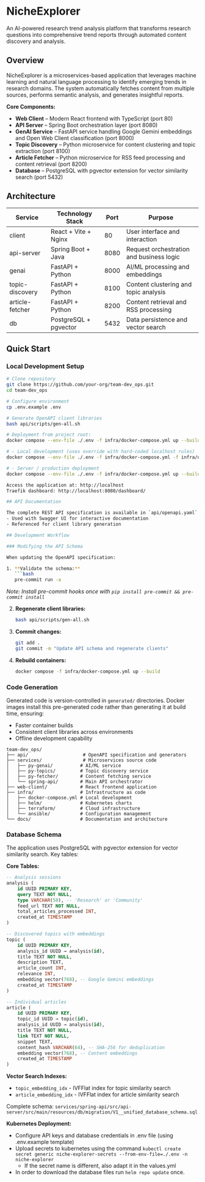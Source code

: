 # NicheExplorer

An AI-powered research trend analysis platform that transforms research questions into comprehensive trend reports through automated content discovery and analysis.

## Overview

NicheExplorer is a microservices-based application that leverages machine learning and natural language processing to identify emerging trends in research domains. The system automatically fetches content from multiple sources, performs semantic analysis, and generates insightful reports.

**Core Components:**
- **Web Client** – Modern React frontend with TypeScript (port 80)
- **API Server** – Spring Boot orchestration layer (port 8080)
- **GenAI Service** – FastAPI service handling Google Gemini embeddings and Open Web Client classification (port 8000)
- **Topic Discovery** – Python microservice for content clustering and topic extraction (port 8100)
- **Article Fetcher** – Python microservice for RSS feed processing and content retrieval (port 8200)
- **Database** – PostgreSQL with pgvector extension for vector similarity search (port 5432)

## Architecture

| Service | Technology Stack | Port | Purpose |
|---------|------------------|------|---------|
| client | React + Vite + Nginx | 80 | User interface and interaction |
| api-server | Spring Boot + Java | 8080 | Request orchestration and business logic |
| genai | FastAPI + Python | 8000 | AI/ML processing and embeddings |
| topic-discovery | FastAPI + Python | 8100 | Content clustering and topic analysis |
| article-fetcher | FastAPI + Python | 8200 | Content retrieval and RSS processing |
| db | PostgreSQL + pgvector | 5432 | Data persistence and vector search |

## Quick Start

### Local Development Setup

```bash
# Clone repository
git clone https://github.com/your-org/team-dev_ops.git
cd team-dev_ops

# Configure environment
cp .env.example .env

# Generate OpenAPI client libraries
bash api/scripts/gen-all.sh

# Deployment from project root:
docker compose --env-file ./.env -f infra/docker-compose.yml up --build -d

# - Local development (uses override with hard-coded localhost rules)
docker compose --env-file ./.env -f infra/docker-compose.yml -f infra/docker-compose.override.yml up --build -d

# - Server / production deployment
docker compose --env-file ./.env -f infra/docker-compose.yml up --build -d

Access the application at: http://localhost
Traefik dashboard: http://localhost:8080/dashboard/

## API Documentation

The complete REST API specification is available in `api/openapi.yaml`. This file can be:
- Used with Swagger UI for interactive documentation
- Referenced for client library generation

## Development Workflow

### Modifying the API Schema

When updating the OpenAPI specification:

1. **Validate the schema:**
   ```bash
   pre-commit run -a
   ```
   *Note: Install pre-commit hooks once with `pip install pre-commit && pre-commit install`*

2. **Regenerate client libraries:**
   ```bash
   bash api/scripts/gen-all.sh
   ```

3. **Commit changes:**
   ```bash
   git add .
   git commit -m "Update API schema and regenerate clients"
   ```

4. **Rebuild containers:**
   ```bash
   docker compose -f infra/docker-compose.yml up --build
   ```

### Code Generation

Generated code is version-controlled in `generated/` directories. Docker images install this pre-generated code rather than generating it at build time, ensuring:
- Faster container builds
- Consistent client libraries across environments
- Offline development capability


```
team-dev_ops/
├── api/                    # OpenAPI specification and generators
├── services/               # Microservices source code
│   ├── py-genai/          # AI/ML service
│   ├── py-topics/         # Topic discovery service
│   ├── py-fetcher/        # Content fetching service
│   └── spring-api/        # Main API orchestrator
├── web-client/            # React frontend application
├── infra/                 # Infrastructure as code
│   ├── docker-compose.yml # Local development
│   ├── helm/              # Kubernetes charts
│   ├── terraform/         # Cloud infrastructure
│   └── ansible/           # Configuration management
└── docs/                  # Documentation and architecture
```


### Database Schema

The application uses PostgreSQL with pgvector extension for vector similarity search. Key tables:

**Core Tables:**
```sql
-- Analysis sessions
analysis (
    id UUID PRIMARY KEY,
    query TEXT NOT NULL,
    type VARCHAR(50), -- 'Research' or 'Community'
    feed_url TEXT NOT NULL,
    total_articles_processed INT,
    created_at TIMESTAMP
)

-- Discovered topics with embeddings
topic (
    id UUID PRIMARY KEY,
    analysis_id UUID → analysis(id),
    title TEXT NOT NULL,
    description TEXT,
    article_count INT,
    relevance INT,
    embedding vector(768), -- Google Gemini embeddings
    created_at TIMESTAMP
)

-- Individual articles
article (
    id UUID PRIMARY KEY,
    topic_id UUID → topic(id),
    analysis_id UUID → analysis(id),
    title TEXT NOT NULL,
    link TEXT NOT NULL,
    snippet TEXT,
    content_hash VARCHAR(64), -- SHA-256 for deduplication
    embedding vector(768), -- Content embeddings
    created_at TIMESTAMP
)
```

**Vector Search Indexes:**
- `topic_embedding_idx` - IVFFlat index for topic similarity search
- `article_embedding_idx` - IVFFlat index for article similarity search

Complete schema: `services/spring-api/src/api-server/src/main/resources/db/migration/V1__unified_database_schema.sql`



**Kubernetes Deployment:**
- Configure API keys and database credentials in .env file (using .env.example template)
- Upload secrets to kubernetes using the command `kubectl create secret generic niche-explorer-secrets --from-env-file=./.env -n niche-explorer`
   - If the secret name is different, also adapt it in the values.yml
- In order to download the database files run `helm repo update` once.